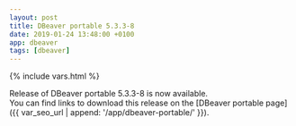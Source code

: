 ```yaml
---
layout: post
title: DBeaver portable 5.3.3-8
date: 2019-01-24 13:48:00 +0100
app: dbeaver
tags: [dbeaver]
---
```

{% include vars.html %}

Release of DBeaver portable 5.3.3-8 is now available.<br />
You can find links to download this release on the [DBeaver portable page]({{ var_seo_url | append: '/app/dbeaver-portable/' }}).